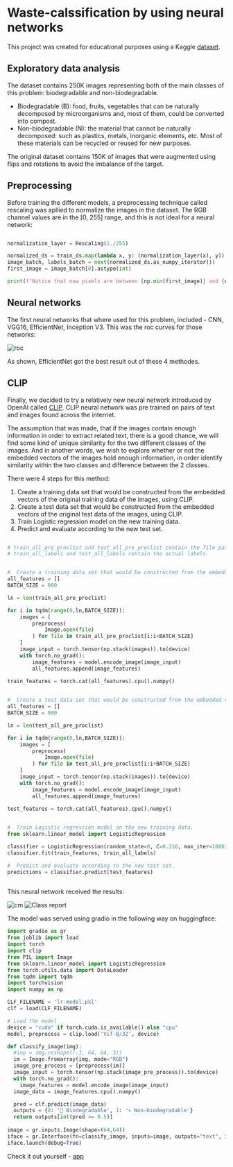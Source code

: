 # Waste-calssification by using neural networks
This project was created for educational purposes using a Kaggle [dataset]( https://www.kaggle.com/rayhanzamzamy/non-and-biodegradable-waste-dataset).

## Exploratory data analysis
The dataset contains 250K images representing both of the main classes of this problem: biodegradable and non-biodegradable.
- Biodegradable (B): food, fruits, vegetables that can be naturally decomposed by microorganisms and, most of them, could be converted into compost.
- Non-biodegradable (N): the material that cannot be naturally decomposed: such as plastics, metals, inorganic elements, etc. Most of these materials can be recycled or reused for new purposes.

The original dataset contains 150K of images that were augmented using flips and rotations to avoid the imbalance of the target.

## Preprocessing

Before training the different models, a preprocessing technique called rescaling was apllied to normalize the images in the dataset. The RGB channel values are in the [0, 255] range, and this is not ideal for a neural network:

```python

normalization_layer = Rescaling(1./255)

normalized_ds = train_ds.map(lambda x, y: (normalization_layer(x), y))
image_batch, labels_batch = next(normalized_ds.as_numpy_iterator())
first_image = image_batch[0].astype(int)

print(f"Notice that now pixels are between {np.min(first_image)} and {np.max(first_image)}")

```

## Neural networks
The first neural networks that where used for this problem, included - CNN, VGG16, EfficientNet, Inception V3.
This was the roc curves for those networks:

![roc](https://github.com/AmitaiMandel/Image-calssification/blob/main/ROC_Curve.png)


As shown, EfficientNet got the best result out of these 4 methodes. 


## CLIP

Finally, we decided to try a relatively new neural network introduced by OpenAI called [CLIP](https://openai.com/blog/clip/).
CLIP neural network was pre trained on pairs of text and images found across the internet.

The assumption that was made, that if the images contain enough information in order to extract related text, there is a good chance, we will find some kind of unique similarity for the two different classes of the images. And in another words, we wish to explore whether or not the embedded vectors of the images hold enough information, in order identify similarity within the two classes and difference between the 2 classes.

There were 4 steps for this method:
1. Create a training data set that would be constructed from the embedded vectors of the original training data of the images, using CLIP.
2. Create a test data set that would be constructed from the embedded vectors of the original test data of the images, using CLIP.
3. Train Logistic regression model on the new training data.
4. Predict and evaluate according to the new test set.

```python

# train_all_pre_proclist and test_all_pre_proclist contain the file paths of the images.
# train_all_labels and test_all_labels contain the actual labels.


#  Create a training data set that would be constructed from the embedded vectors of the original training data of the images
all_features = []
BATCH_SIZE = 900

ln = len(train_all_pre_proclist)

for i in tqdm(range(0,ln,BATCH_SIZE)):
    images = [
        preprocess(
            Image.open(file)
        ) for file in train_all_pre_proclist[i:i+BATCH_SIZE]
    ]
    image_input = torch.tensor(np.stack(images)).to(device)
    with torch.no_grad():
        image_features = model.encode_image(image_input)
        all_features.append(image_features)

train_features = torch.cat(all_features).cpu().numpy()
        

#  Create a test data set that would be constructed from the embedded vectors of the original test data of the images
all_features = []
BATCH_SIZE = 900

ln = len(test_all_pre_proclist)

for i in tqdm(range(0,ln,BATCH_SIZE)):
    images = [
        preprocess(
            Image.open(file)
        ) for file in test_all_pre_proclist[i:i+BATCH_SIZE]
    ]
    image_input = torch.tensor(np.stack(images)).to(device)
    with torch.no_grad():
        image_features = model.encode_image(image_input)
        all_features.append(image_features)
        
test_features = torch.cat(all_features).cpu().numpy()   


#  Train Logistic regression model on the new training data.
from sklearn.linear_model import LogisticRegression

classifier = LogisticRegression(random_state=0, C=0.316, max_iter=1000)
classifier.fit(train_features, train_all_labels)

#  Predict and evaluate according to the new test set.
predictions = classifier.predict(test_features)
        
```

This neural network received the results:

![cm](https://github.com/AmitaiMandel/Image-calssification/blob/main/CLIP%20cm.png)
![Class report](https://github.com/AmitaiMandel/Image-calssification/blob/main/classification_report.png)



The model was served using gradio in the following way on huggingface:

```python
import gradio as gr
from joblib import load
import torch
import clip
from PIL import Image
from sklearn.linear_model import LogisticRegression
from torch.utils.data import DataLoader
from tqdm import tqdm
import torchvision
import numpy as np

CLF_FILENAME = 'lr-model.pkl'
clf = load(CLF_FILENAME)

# Load the model
device = "cuda" if torch.cuda.is_available() else "cpu"
model, preprocess = clip.load('ViT-B/32', device)

def classify_image(img):
  #inp = img.reshape((-1, 64, 64, 3))
  im = Image.fromarray(img, mode="RGB")
  image_pre_process = [preprocess(im)]
  image_input = torch.tensor(np.stack(image_pre_process)).to(device)
  with torch.no_grad():
    image_features = model.encode_image(image_input)
  image_data = image_features.cpu().numpy()      

  pred = clf.predict(image_data)
  outputs = {0: '🌱 Biodegradable', 1: '💀 Non-biodegradable'}
  return outputs[int(pred >= 0.5)]
  
image = gr.inputs.Image(shape=(64,64))
iface = gr.Interface(fn=classify_image, inputs=image, outputs="text", interpretation="default", examples=["Pizza.JPG", "poly.JPG"])
iface.launch(debug=True)
```

Check it out yourself - [app](https://huggingface.co/spaces/Amitai/Image-Classification)
